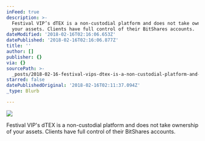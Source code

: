 ```yaml
---
inFeed: true
description: >-
  Festival VIP’s dTEX is a non-custodial platform and does not take ownership of
  your assets. Clients have full control of their BitShares accounts.
dateModified: '2018-02-16T02:16:06.653Z'
datePublished: '2018-02-16T02:16:06.877Z'
title: ''
author: []
publisher: {}
via: {}
sourcePath: >-
  _posts/2018-02-16-festival-vips-dtex-is-a-non-custodial-platform-and-does-not.md
starred: false
datePublishedOriginal: '2018-02-16T02:11:37.094Z'
_type: Blurb

---
```

![](https://the-grid-user-content.s3-us-west-2.amazonaws.com/3d7c0171-fae3-4b42-9b1a-62cb1bbe53b7.png)

Festival VIP's dTEX is a non-custodial platform and does not take ownership of your assets. Clients have full control of their BitShares accounts.